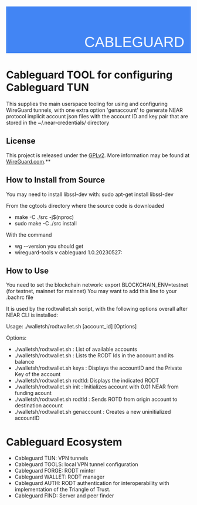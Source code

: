 ![cableguard logo banner](./banner.png)

# Cableguard TOOL for configuring Cableguard TUN
This supplies the main userspace tooling for using and configuring WireGuard tunnels, with one extra option 'genaccount' to generate NEAR protocol implicit account json files with the account ID and key pair  that are stored in the ~/.near-credentials/ directory

## License
This project is released under the [GPLv2](COPYING).
More information may be found at [WireGuard.com](https://www.wireguard.com/).**

## How to Install from Source
You may need to install libssl-dev with: sudo apt-get install libssl-dev

From the cgtools directory where the source code is downloaded
- make -C ./src -j$(nproc)
- sudo make -C ./src install

With the command
- wg --version
you should get
- wireguard-tools v cableguard 1.0.20230527:

## How to Use
You need to set the blockchain network:
export BLOCKCHAIN_ENV=testnet (for testnet, mainnet for mainnet)
You may want to add this line to your .bachrc file

It is used by the rodtwallet.sh script, with the following options overall after NEAR CLI is installed:

Usage: ./walletsh/rodtwallet.sh [account_id] [Options]

Options:
-  ./walletsh/rodtwallet.sh                   : List of available accounts
-  ./walletsh/rodtwallet.sh <accountID>       : Lists the RODT Ids in the account and its balance
-  ./walletsh/rodtwallet.sh <accountID> keys  : Displays the accountID and the Private Key of the account
-  ./walletsh/rodtwallet.sh <accountID> rodtId: Displays the indicated RODT
-  ./walletsh/rodtwallet.sh <fundingaccountId> <unitializedaccountId> init   : Initializes account with 0.01 NEAR from funding acount
-  ./walletsh/rodtwallet.sh <originaccountId>  <destinationaccountId> rodtId : Sends ROTD from origin account to destination account
-  ./walletsh/rodtwallet.sh genaccount        : Creates a new uninitialized accountID

# Cableguard Ecosystem
- Cableguard TUN: VPN tunnels
- Cableguard TOOLS: local VPN tunnel configuration
- Cableguard FORGE: RODT minter
- Cableguard WALLET: RODT manager
- Cableguard AUTH: RODT authentication for interoperability with implementation of the Triangle of Trust.
- Cableguard FIND: Server and peer finder
